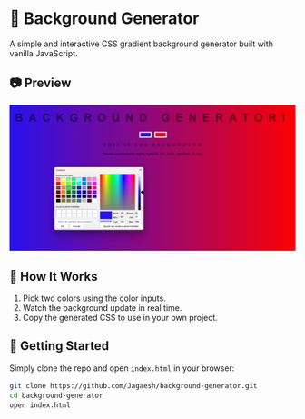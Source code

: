 # 🎨 Background Generator

A simple and interactive CSS gradient background generator built with vanilla JavaScript.

## 📷 Preview

![Screenshot of Background Generator](https://github.com/Jagaesh/background-generator/blob/main/preview.png)

## 🚀 How It Works

1. Pick two colors using the color inputs.
2. Watch the background update in real time.
3. Copy the generated CSS to use in your own project.

## 📁 Getting Started

Simply clone the repo and open `index.html` in your browser:

```bash
git clone https://github.com/Jagaesh/background-generator.git
cd background-generator
open index.html
